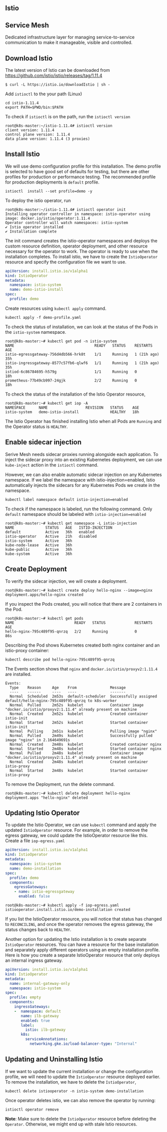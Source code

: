 
## Istio

## Service Mesh
Dedicated infrastructure layer for managing service-to-service communication to make it manageable, visible and controlled. 

## Download Istio
The latest version of Istio can be downloaded from https://github.com/istio/istio/releases/tag/1.11.4 

    $ curl -L https://istio.io/downloadIstio | sh -

Add `istioctl` to the your path (Linux)

    cd istio-1.11.4
    export PATH=$PWD/bin:$PATH

To check if `istioctl` is on the path, run the `istioctl version`

    root@k8s-master:~/istio-1.11.4# istioctl version
    client version: 1.11.4
    control plane version: 1.11.4
    data plane version: 1.11.4 (3 proxies)

## Install Istio
We will use demo configuration profile for this installation. The demo profile is selected to have good set of defaults for testing, but there are other profiles for production or performance testing. The recommended profile for production deployments is `default` profile. 

    istioctl  install --set profile=demo -y

To deploy the istio operator, run

    root@k8s-master:~/istio-1.11.4# istioctl operator init
    Installing operator controller in namespace: istio-operator using image: docker.io/istio/operator:1.11.4
    Operator controller will watch namespaces: istio-system
    ✔ Istio operator installed                                                                                          
    ✔ Installation complete

The init command creates the istio-operator namespaces and deploys the custom resource definition, operator deployment, and other resource necessary for the operator to work. The operator is ready to use when the installation completes. 
To install istio, we have to create the `IstioOperator` resource and specify the configuration file we want to use. 

```yaml
apiVersion: install.istio.io/v1alpha1
kind: IstioOperator
metadata: 
  namespace: istio-system
  name: demo-istio-install
spec:
  profile: demo
```
Create resources using `kubectl apply` command. 

    kubectl apply -f demo-profile.yaml

To check the status of installation, we can look at the status of the Pods in the `istio-system` namespace. 

    root@k8s-master:~# kubectl get pod -n istio-system
    NAME                                    READY   STATUS    RESTARTS      AGE
    istio-egressgateway-756d4db566-hrk8t    1/1     Running   1 (21h ago)   35h
    istio-ingressgateway-8577c57fb6-qlwf6   1/1     Running   1 (21h ago)   35h
    istiod-6c86784695-h579g                 1/1     Running   0             18h
    prometheus-77b49cb997-24gjk             2/2     Running   0             18h

To check the status of the installation of the Istio Operator resource, 

    root@k8s-master:~# kubectl get iop -A
    NAMESPACE      NAME                 REVISION   STATUS    AGE
    istio-system   demo-istio-install              HEALTHY   18h

The Istio Operator has finished installing Istio when all Pods are `Running` and the Operator status is `HEALTHY`. 

## Enable sidecar injection
Serive Mesh needs sidecar proxies running alongside each application. To inject the sidecar proxy into an existing Kubernetes deployment, we can use `kube-inject` action in the `istioctl` command. 

However, we can also enable automatic sidecar injection on any Kubernetes namespace. If we label the namespace with istio-injection=enabled, Istio automatically injects the sidecars for any Kubernetes Pods we create in the namespace. 

    kubectl label namespace default istio-injection=enabled

To check if the namespace is labeled, run the following command. Only `default` namespace should be labeled with `istio-injection=enabled`

    root@k8s-master:~# kubectl get namespace -L istio-injection
    NAME              STATUS   AGE   ISTIO-INJECTION
    default           Active   36h   enabled
    istio-operator    Active   21h   disabled
    istio-system      Active   36h   
    kube-node-lease   Active   36h   
    kube-public       Active   36h   
    kube-system       Active   36h   

## Create Deployment
To verify the sidecar injection, we will create a deployment. 

    root@k8s-master:~# kubectl create deploy hello-nginx --image=nginx
    deployment.apps/hello-nginx created

If you inspect the Pods created, you will notice that there are 2 containers in the Pod. 

    root@k8s-master:~# kubectl get pods
    NAME                           READY   STATUS             RESTARTS         AGE
    hello-nginx-795c489f95-qnrzq   2/2     Running            0                86s

Describing the Pod shows Kubernetes created both nginx container and an istio-proxy container: 

    kubectl describe pod hello-nginx-795c489f95-qnrzq

The Events section shows that `nginx` and `docker.io/istio/proxyv2:1.11.4` are installed. 

    Events:
      Type    Reason     Age    From               Message
      ----    ------     ----   ----               -------
      Normal  Scheduled  2m53s  default-scheduler  Successfully assigned default/hello-nginx-795c489f95-qnrzq to k8s-worker
      Normal  Pulled     2m52s  kubelet            Container image "docker.io/istio/proxyv2:1.11.4" already present on machine
      Normal  Created    2m52s  kubelet            Created container istio-init
      Normal  Started    2m52s  kubelet            Started container istio-init
      Normal  Pulling    2m51s  kubelet            Pulling image "nginx"
      Normal  Pulled     2m49s  kubelet            Successfully pulled image "nginx" in 2.164649691s
      Normal  Created    2m48s  kubelet            Created container nginx
      Normal  Started    2m48s  kubelet            Started container nginx
      Normal  Pulled     2m48s  kubelet            Container image "docker.io/istio/proxyv2:1.11.4" already present on machine
      Normal  Created    2m48s  kubelet            Created container istio-proxy
      Normal  Started    2m48s  kubelet            Started container istio-proxy

To remove the Deployment, run the delete command. 

    root@k8s-master:~# kubectl delete deployment hello-nginx
    deployment.apps "hello-nginx" deleted

## Updating Istio Operator
To update the Istio Operator, we can use `kubectl` command and apply the updated `IstioOperator` resource. For example, in order to remove the egress gateway, we could update the IstioOperator resource like this. Create a file `iop-egress.yaml`

```yaml
apiVersion: install.istio.io/v1alpha1
kind: IstioOperator
metadata: 
  namespace: istio-system
  name: demo-installation
spec:
  profile: demo
  components:
    egressGateways:
    - name: istio-egressgateway
      enabled: false
```

    root@k8s-master:~# kubectl apply -f iop-egress.yaml 
    istiooperator.install.istio.io/demo-installation created

If you list the IstioOperator resource, you will notice that status has changed to `RECONCILING`, and once the operator removes the egress gateway, the status changes back to `HEALTHY`.

Another option for updating the Istio installation is to create separate `IstioOperator` resources. You can have a resource for the base installation and separately apply different operators using an empty installation profile. Here is how you create a separate IstioOperator resource that only deploys an internal ingress gateway. 

```yaml
apiVersion: install.istio.io/v1alpha1
kind: IstioOperator
metadata:
  name: internal-gateway-only
  namespace: istio-system
spec:
  profile: empty
  components:
    ingressGateways:
    -  namespace: default
       name: ilb-gateway
       enabled: true
       label:
         istio: ilb-gateway
       k8s: 
         serviceAnnotations: 
           networking.gke.io/load-balancer-type: "Internal"
```

## Updating and Uninstalling Istio

If we want to update the current installation or change the configuration profile, we will need to update the `IstioOperator` resource deployed earlier. 
To remove the installation, we have to delete the `IstioOperator`, 

    kubectl delete istiooperator -n istio-system demo-installation

Once operator deletes istio, we can also remove the operator by running:

    istioctl operator remove

**Note**:  Make sure to delete the `IstioOperator` resource before deleting the `Operator`. Otherwise, we might end up with stale Istio resources. 
